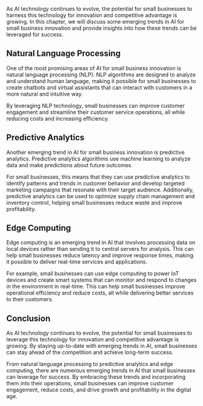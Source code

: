 
As AI technology continues to evolve, the potential for small businesses to harness this technology for innovation and competitive advantage is growing. In this chapter, we will discuss some emerging trends in AI for small business innovation and provide insights into how these trends can be leveraged for success.

Natural Language Processing
---------------------------

One of the most promising areas of AI for small business innovation is natural language processing (NLP). NLP algorithms are designed to analyze and understand human language, making it possible for small businesses to create chatbots and virtual assistants that can interact with customers in a more natural and intuitive way.

By leveraging NLP technology, small businesses can improve customer engagement and streamline their customer service operations, all while reducing costs and increasing efficiency.

Predictive Analytics
--------------------

Another emerging trend in AI for small business innovation is predictive analytics. Predictive analytics algorithms use machine learning to analyze data and make predictions about future outcomes.

For small businesses, this means that they can use predictive analytics to identify patterns and trends in customer behavior and develop targeted marketing campaigns that resonate with their target audience. Additionally, predictive analytics can be used to optimize supply chain management and inventory control, helping small businesses reduce waste and improve profitability.

Edge Computing
--------------

Edge computing is an emerging trend in AI that involves processing data on local devices rather than sending it to central servers for analysis. This can help small businesses reduce latency and improve response times, making it possible to deliver real-time services and applications.

For example, small businesses can use edge computing to power IoT devices and create smart systems that can monitor and respond to changes in the environment in real-time. This can help small businesses improve operational efficiency and reduce costs, all while delivering better services to their customers.

Conclusion
----------

As AI technology continues to evolve, the potential for small businesses to leverage this technology for innovation and competitive advantage is growing. By staying up-to-date with emerging trends in AI, small businesses can stay ahead of the competition and achieve long-term success.

From natural language processing to predictive analytics and edge computing, there are numerous emerging trends in AI that small businesses can leverage for success. By embracing these trends and incorporating them into their operations, small businesses can improve customer engagement, reduce costs, and drive growth and profitability in the digital age.
